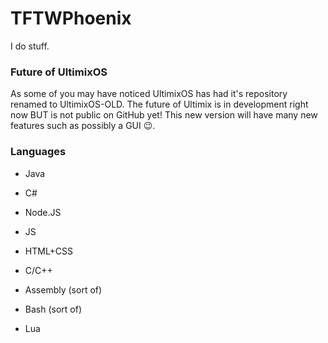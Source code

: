 # TFTWPhoenix

I do stuff.

### Future of UltimixOS
As some of you may have noticed UltimixOS has had it's repository renamed to UltimixOS-OLD. The future of Ultimix is in development right now BUT is not public on GitHub yet! This new version will have many new features such as possibly a GUI 😉.

### Languages
- Java

- C#

- Node.JS

- JS

- HTML+CSS

- C/C++

- Assembly (sort of)

- Bash (sort of)

- Lua
